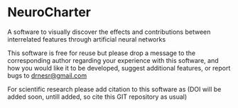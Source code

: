# NeuroCharter
A software to visually discover the effects and contributions between interrelated features through artificial neural networks

This software is free for reuse but please drop a message to the corresponding author regarding your experience with this software, and how you would like it to be developed, suggest additional features, or report bugs to drnesr@gmail.com

For scientific research please add citation to this software as (DOI will be added soon, untill added, so cite this GIT repository as usual)
